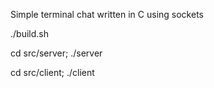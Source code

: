 Simple terminal chat written in C using sockets

./build.sh

cd src/server; ./server

cd src/client; ./client
